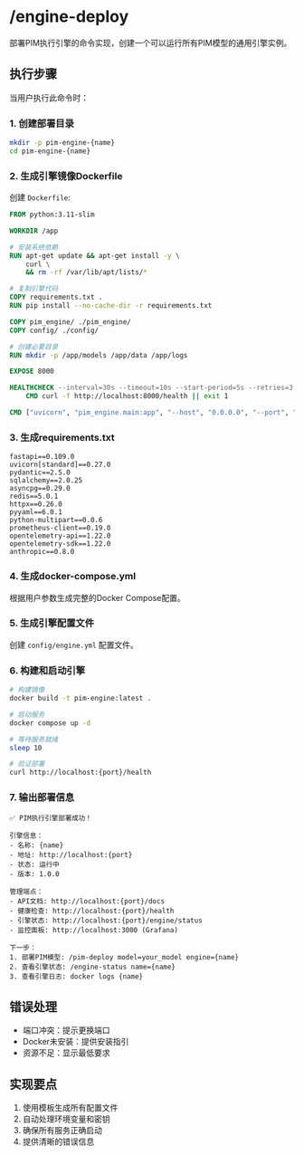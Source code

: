 # /engine-deploy

部署PIM执行引擎的命令实现，创建一个可以运行所有PIM模型的通用引擎实例。

## 执行步骤

当用户执行此命令时：

### 1. 创建部署目录
```bash
mkdir -p pim-engine-{name}
cd pim-engine-{name}
```

### 2. 生成引擎镜像Dockerfile

创建 `Dockerfile`:
```dockerfile
FROM python:3.11-slim

WORKDIR /app

# 安装系统依赖
RUN apt-get update && apt-get install -y \
    curl \
    && rm -rf /var/lib/apt/lists/*

# 复制引擎代码
COPY requirements.txt .
RUN pip install --no-cache-dir -r requirements.txt

COPY pim_engine/ ./pim_engine/
COPY config/ ./config/

# 创建必要目录
RUN mkdir -p /app/models /app/data /app/logs

EXPOSE 8000

HEALTHCHECK --interval=30s --timeout=10s --start-period=5s --retries=3 \
    CMD curl -f http://localhost:8000/health || exit 1

CMD ["uvicorn", "pim_engine.main:app", "--host", "0.0.0.0", "--port", "8000"]
```

### 3. 生成requirements.txt
```
fastapi==0.109.0
uvicorn[standard]==0.27.0
pydantic==2.5.0
sqlalchemy==2.0.25
asyncpg==0.29.0
redis==5.0.1
httpx==0.26.0
pyyaml==6.0.1
python-multipart==0.0.6
prometheus-client==0.19.0
opentelemetry-api==1.22.0
opentelemetry-sdk==1.22.0
anthropic==0.8.0
```

### 4. 生成docker-compose.yml

根据用户参数生成完整的Docker Compose配置。

### 5. 生成引擎配置文件

创建 `config/engine.yml` 配置文件。

### 6. 构建和启动引擎

```bash
# 构建镜像
docker build -t pim-engine:latest .

# 启动服务
docker compose up -d

# 等待服务就绪
sleep 10

# 验证部署
curl http://localhost:{port}/health
```

### 7. 输出部署信息

```
✅ PIM执行引擎部署成功！

引擎信息：
- 名称: {name}
- 地址: http://localhost:{port}
- 状态: 运行中
- 版本: 1.0.0

管理端点：
- API文档: http://localhost:{port}/docs
- 健康检查: http://localhost:{port}/health
- 引擎状态: http://localhost:{port}/engine/status
- 监控面板: http://localhost:3000 (Grafana)

下一步：
1. 部署PIM模型: /pim-deploy model=your_model engine={name}
2. 查看引擎状态: /engine-status name={name}
3. 查看引擎日志: docker logs {name}
```

## 错误处理

- 端口冲突：提示更换端口
- Docker未安装：提供安装指引
- 资源不足：显示最低要求

## 实现要点

1. 使用模板生成所有配置文件
2. 自动处理环境变量和密钥
3. 确保所有服务正确启动
4. 提供清晰的错误信息